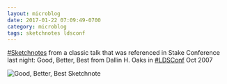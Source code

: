 ```yaml
---
layout: microblog
date: 2017-01-22 07:09:49-0700
category: microblog
tags: sketchnotes ldsconf
---
```

[#Sketchnotes](/tags/sketchnotes) from a classic talk that was referenced in Stake Conference last night: Good, Better, Best from Dallin H. Oaks in [#LDSConf](/tags/ldsconf) Oct 2007

![Good, Better, Best Sketchnote](/images/microblog/201701220709.jpg)
